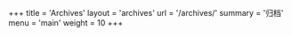 +++
title = 'Archives'
layout = 'archives'
url = '/archives/'
summary = '归档'
menu = 'main'
weight = 10
+++